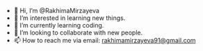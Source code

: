 - 👋 Hi, I’m @RakhimaMirzayeva
- 👀 I’m interested in learning new things.
- 🌱 I’m currently learning coding.
- 💞️ I’m looking to collaborate with new people.
- 📫 How to reach me via email: rakhimamirzayeva91@gmail.com

<!---
RakhimaMirzayeva/RakhimaMirzayeva is a ✨ special ✨ repository because its `README.md` (this file) appears on your GitHub profile.
You can click the Preview link to take a look at your changes.
--->
